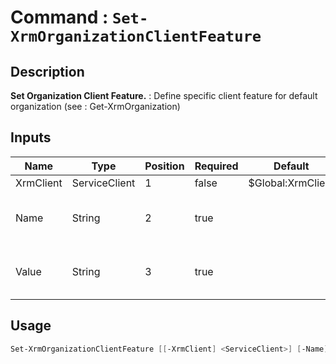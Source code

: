 ﻿# Command : `Set-XrmOrganizationClientFeature` 

## Description

**Set Organization Client Feature.** : Define specific client feature for default organization (see : Get-XrmOrganization)

## Inputs

Name|Type|Position|Required|Default|Description
----|----|--------|--------|-------|-----------
XrmClient|ServiceClient|1|false|$Global:XrmClient|
Name|String|2|true||Client feature name to set.
Value|String|3|true||Client feature value to set.


## Usage

```Powershell 
Set-XrmOrganizationClientFeature [[-XrmClient] <ServiceClient>] [-Name] <String> [-Value] <String> [<CommonParameters>]
``` 


